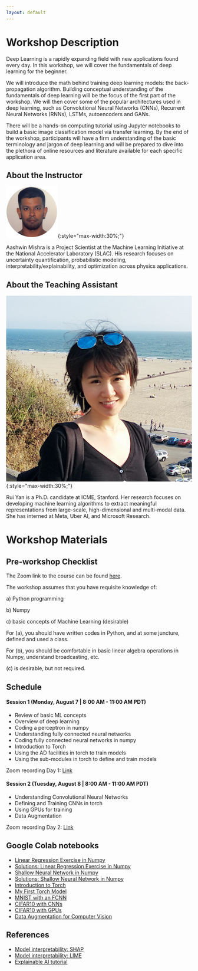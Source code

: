 ```yaml
---
layout: default
---
```


# Workshop Description

Deep Learning is a rapidly expanding field with new applications found every day. In this workshop, we will cover the fundamentals of deep learning for the beginner. 

We will introduce the math behind training deep learning models: the back-propagation algorithm. Building conceptual understanding of the fundamentals of deep learning will be the focus of the first part of the workshop. We will then cover some of the popular architectures used in deep learning, such as Convolutional Neural Networks (CNNs), Recurrent Neural Networks (RNNs), LSTMs, autoencoders and GANs. 

There will be a hands-on computing tutorial using Jupyter notebooks to build a basic image classification model via transfer learning.  By the end of the workshop, participants will have a firm understanding of the basic terminology and jargon of deep learning and will be prepared to dive into the plethora of online resources and literature available for each specific application area.


## About the Instructor

![Aashwin Mishra](/assets/img/aashwin.png){:style="max-width:30%;"}

Aashwin Mishra is a Project Scientist at the Machine Learning Initiative at the National Accelerator Laboratory (SLAC). His research focuses on uncertainty quantification, probabilistic modeling, interpretability/explainability, and optimization across physics applications.

## About the Teaching Assistant

![Rui Yan](/assets/img/ruiyan.png){:style="max-width:30%;"}

Rui Yan is a Ph.D. candidate at ICME, Stanford.
Her research focuses on developing machine learning algorithms to extract meaningful representations from large-scale, high-dimensional and multi-modal data.
She has interned at Meta, Uber AI, and Microsoft Research.

# Workshop Materials

## Pre-workshop Checklist

The Zoom link to the course can be found [here](https://stanford.zoom.us/j/97867338375?pwd=VngzV2dRRExlK1Bkcnk4TzMrN1RoZz09).

The workshop assumes that you have requisite knowledge of:

a) Python programming

b) Numpy

c) basic concepts of Machine Learning (desirable)


For (a), you should have written codes in Python, and at some juncture, defined and used a class.

For (b), you should be comfortable in basic linear algebra operations in Numpy, understand broadcasting, etc.

(c) is desirable, but not required.

## Schedule

#### Session 1 (Monday, August 7 | 8:00 AM - 11:00 AM PDT)

- Review of basic ML concepts
- Overview of deep learning
- Coding a perceptron in numpy
- Understanding fully connected neural networks
- Coding fully connected neural networks in numpy
- Introduction to Torch
- Using the AD facilities in torch to train models
- Using the sub-modules in torch to define and train models

Zoom recording Day 1: [Link](https://drive.google.com/file/d/1mNy2tjWgbLwtlBXs6LCNqGNBfjU7IIXk/view?usp=sharing)

#### Session 2 (Tuesday, August 8 | 8:00 AM - 11:00 AM PDT)

- Understanding Convolutional Neural Networks
- Defining and Training CNNs in torch
- Using GPUs for training
- Data Augmentation

Zoom recording Day 2: [Link](https://stanford.zoom.us/rec/share/Am_MBUsXNUJhxPdGC0TXYEf94nWIxNGLDfQ0rDHMY5XkNr0j_oHHDytxu10C35ik.59LNlF9zFu2gXHZS?startTime=1691505782000&pwd=wIGB4YNczYrSV7kSzEt59pfXrPcvKbSP)

## Google Colab notebooks

- [Linear Regression Exercise in Numpy](https://colab.research.google.com/drive/1w0C62ikCOotfBJ5FbzQu4I3weu6viAmj?usp=sharing)
- [Solutions: Linear Regression Exercise in Numpy](https://colab.research.google.com/drive/1w0C62ikCOotfBJ5FbzQu4I3weu6viAmj?usp=sharing)
- [Shallow Neural Network in Numpy](https://colab.research.google.com/drive/1mbquyEd_N_JMh8nTupbXgId1ArVZuP3L?usp=sharing)
- [Solutions: Shallow Neural Network in Numpy](https://colab.research.google.com/drive/1mbquyEd_N_JMh8nTupbXgId1ArVZuP3L?usp=sharing)
- [Introduction to Torch](https://colab.research.google.com/drive/1b1ifUhsdo7rYeUEKBjEQkWTgWX0EgEz6?usp=sharing)
- [My First Torch Model](https://colab.research.google.com/drive/1GLihAAAmsz1Snqt2GLg55hSO0UQWBGLM?usp=sharing)
- [MNIST with an FCNN](https://colab.research.google.com/drive/1Wp2jWYnZ50VWBPCVEkPemUcF3ohrxrct?usp=sharing)
- [CIFAR10 with CNNs](https://colab.research.google.com/drive/1eZniJ3FW77cAy4U3cSieJPSq-ukMARPY?usp=sharing)
- [CIFAR10 with GPUs](https://colab.research.google.com/drive/153nTZtmHENNTx-XLWw3kl41Shd-ZvXVJ?usp=sharing)
- [Data Augmentation for Computer Vision](https://colab.research.google.com/drive/1Ug0STBPfwc0Q7YSBasliIJCC38y9pOVm?usp=sharing)

## References
- [Model interpretability: SHAP](https://shap.readthedocs.io/en/latest/example_notebooks/overviews/An%20introduction%20to%20explainable%20AI%20with%20Shapley%20values.html)
- [Model interpretability: LIME](https://arxiv.org/abs/1602.04938)
- [Explainable AI tutorial](https://explainml-tutorial.github.io/neurips20)
